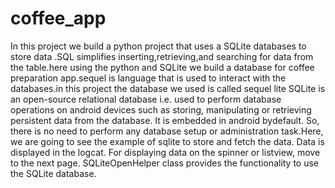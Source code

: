 # coffee_app

In this project we build a python project that uses a SQLite databases to store 
data .SQL simplifies inserting,retrieving,and searching for data from the 
table.here using the python and SQLite we build a database for coffee 
preparation app.sequel  is language that is used to interact with the databases.in 
this project the database we used is called sequel lite
SQLite is an open-source relational database i.e. used to perform database 
operations on android devices such as storing, manipulating or retrieving 
persistent data from the database.
It is embedded in android bydefault. So, there is no need to perform any 
database setup or administration task.Here, we are going to see the example of 
sqlite to store and fetch the data. Data is displayed in the logcat. For displaying 
data on the spinner or listview, move to the next page.
SQLiteOpenHelper class provides the functionality to use the SQLite database.

